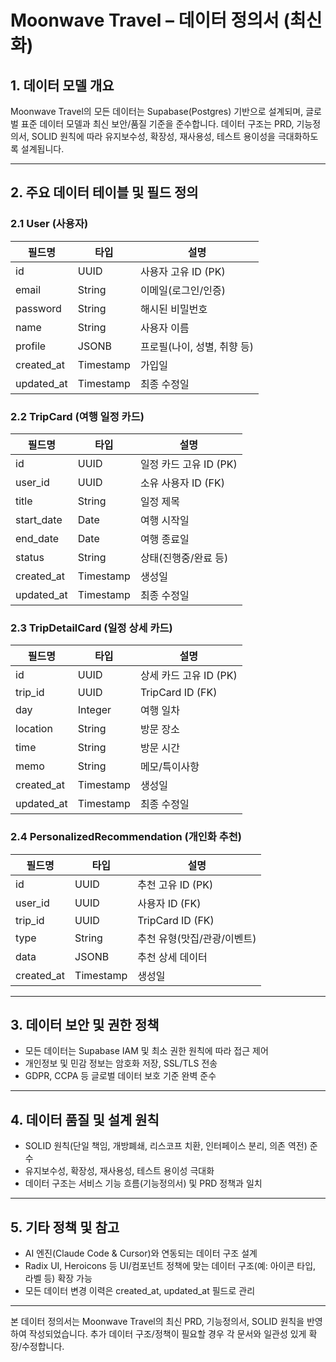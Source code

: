 # Moonwave Travel – 데이터 정의서 (최신화)

## 1. 데이터 모델 개요

Moonwave Travel의 모든 데이터는 Supabase(Postgres) 기반으로 설계되며, 글로벌 표준 데이터 모델과 최신 보안/품질 기준을 준수합니다. 데이터 구조는 PRD, 기능정의서, SOLID 원칙에 따라 유지보수성, 확장성, 재사용성, 테스트 용이성을 극대화하도록 설계됩니다.

---

## 2. 주요 데이터 테이블 및 필드 정의

### 2.1 User (사용자)
| 필드명      | 타입      | 설명                        |
|-------------|-----------|-----------------------------|
| id          | UUID      | 사용자 고유 ID (PK)         |
| email       | String    | 이메일(로그인/인증)         |
| password    | String    | 해시된 비밀번호             |
| name        | String    | 사용자 이름                 |
| profile     | JSONB     | 프로필(나이, 성별, 취향 등) |
| created_at  | Timestamp | 가입일                      |
| updated_at  | Timestamp | 최종 수정일                 |

### 2.2 TripCard (여행 일정 카드)
| 필드명      | 타입      | 설명                        |
|-------------|-----------|-----------------------------|
| id          | UUID      | 일정 카드 고유 ID (PK)      |
| user_id     | UUID      | 소유 사용자 ID (FK)         |
| title       | String    | 일정 제목                   |
| start_date  | Date      | 여행 시작일                 |
| end_date    | Date      | 여행 종료일                 |
| status      | String    | 상태(진행중/완료 등)        |
| created_at  | Timestamp | 생성일                      |
| updated_at  | Timestamp | 최종 수정일                 |

### 2.3 TripDetailCard (일정 상세 카드)
| 필드명      | 타입      | 설명                        |
|-------------|-----------|-----------------------------|
| id          | UUID      | 상세 카드 고유 ID (PK)      |
| trip_id     | UUID      | TripCard ID (FK)            |
| day         | Integer   | 여행 일차                   |
| location    | String    | 방문 장소                   |
| time        | String    | 방문 시간                   |
| memo        | String    | 메모/특이사항               |
| created_at  | Timestamp | 생성일                      |
| updated_at  | Timestamp | 최종 수정일                 |

### 2.4 PersonalizedRecommendation (개인화 추천)
| 필드명      | 타입      | 설명                        |
|-------------|-----------|-----------------------------|
| id          | UUID      | 추천 고유 ID (PK)           |
| user_id     | UUID      | 사용자 ID (FK)              |
| trip_id     | UUID      | TripCard ID (FK)            |
| type        | String    | 추천 유형(맛집/관광/이벤트) |
| data        | JSONB     | 추천 상세 데이터            |
| created_at  | Timestamp | 생성일                      |

---

## 3. 데이터 보안 및 권한 정책
- 모든 데이터는 Supabase IAM 및 최소 권한 원칙에 따라 접근 제어
- 개인정보 및 민감 정보는 암호화 저장, SSL/TLS 전송
- GDPR, CCPA 등 글로벌 데이터 보호 기준 완벽 준수

---

## 4. 데이터 품질 및 설계 원칙
- SOLID 원칙(단일 책임, 개방폐쇄, 리스코프 치환, 인터페이스 분리, 의존 역전) 준수
- 유지보수성, 확장성, 재사용성, 테스트 용이성 극대화
- 데이터 구조는 서비스 기능 흐름(기능정의서) 및 PRD 정책과 일치

---

## 5. 기타 정책 및 참고
- AI 엔진(Claude Code & Cursor)와 연동되는 데이터 구조 설계
- Radix UI, Heroicons 등 UI/컴포넌트 정책에 맞는 데이터 구조(예: 아이콘 타입, 라벨 등) 확장 가능
- 모든 데이터 변경 이력은 created_at, updated_at 필드로 관리

---

본 데이터 정의서는 Moonwave Travel의 최신 PRD, 기능정의서, SOLID 원칙을 반영하여 작성되었습니다. 추가 데이터 구조/정책이 필요할 경우 각 문서와 일관성 있게 확장/수정합니다.
